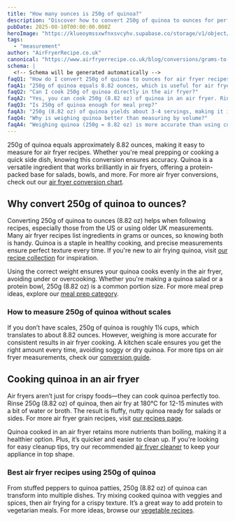 ```yaml
---
title: "How many ounces is 250g of quinoa?"
description: "Discover how to convert 250g of quinoa to ounces for perfect air fryer meals. Includes UK conversions and handy cooking tips."
pubDate: 2025-08-10T00:00:00.000Z
heroImage: "https://klueoymssxwfnxsvcyhv.supabase.co/storage/v1/object/public/Shmucket/how-many-ounces-is-250g-of-quinoa.webp"
tags:
  - "measurement"
author: "AirFryerRecipe.co.uk"
canonical: "https://www.airfryerrecipe.co.uk/blog/conversions/grams-to-ounces/how-many-ounces-is-250g-of-quinoa"
schema: |
  <!-- Schema will be generated automatically -->
faqQ1: "How do I convert 250g of quinoa to ounces for air fryer recipes?"
faqA1: "250g of quinoa equals 8.82 ounces, which is useful for air fryer recipes requiring precise measurements. Simply multiply grams by 0.035274 to get ounces. This ensures your quinoa cooks evenly in the air fryer."
faqQ2: "Can I cook 250g of quinoa directly in the air fryer?"
faqA2: "Yes, you can cook 250g (8.82 oz) of quinoa in an air fryer. Rinse the quinoa, then mix with water or broth (1:1.5 ratio) and air fry at 180°C for 12-15 minutes. Stir halfway for even cooking."
faqQ3: "Is 250g of quinoa enough for meal prep?"
faqA3: "250g (8.82 oz) of quinoa yields about 3-4 servings, making it ideal for meal prep. Cooked quinoa stores well in the fridge for up to 5 days, ready for quick air fryer reheating."
faqQ4: "Why is weighing quinoa better than measuring by volume?"
faqA4: "Weighing quinoa (250g = 8.82 oz) is more accurate than using cups, as quinoa’s density can vary. This precision ensures consistent results, especially in air fryer cooking where even heat distribution matters."
---
```

<p>250g of quinoa equals approximately 8.82 ounces, making it easy to measure for air fryer recipes. Whether you're meal prepping or cooking a quick side dish, knowing this conversion ensures accuracy. Quinoa is a versatile ingredient that works brilliantly in air fryers, offering a protein-packed base for salads, bowls, and more. For more air fryer conversions, check out our <a href=https://www.airfryerrecipe.co.uk/air-fryer-conversion-chart>air fryer conversion chart</a>.</p>

<h2>Why convert 250g of quinoa to ounces?</h2>  
<p>Converting 250g of quinoa to ounces (8.82 oz) helps when following recipes, especially those from the US or using older UK measurements. Many air fryer recipes list ingredients in grams or ounces, so knowing both is handy. Quinoa is a staple in healthy cooking, and precise measurements ensure perfect texture every time. If you're new to air frying quinoa, visit <a href=https://www.airfryerrecipe.co.uk/recipes>our recipe collection</a> for inspiration.</p>  

<p>Using the correct weight ensures your quinoa cooks evenly in the air fryer, avoiding under or overcooking. Whether you're making a quinoa salad or a protein bowl, 250g (8.82 oz) is a common portion size. For more meal prep ideas, explore our <a href=https://www.airfryerrecipe.co.uk/recipe-category/meal-prep>meal prep category</a>.</p>  

<h3>How to measure 250g of quinoa without scales</h3>  
<p>If you don’t have scales, 250g of quinoa is roughly 1¼ cups, which translates to about 8.82 ounces. However, weighing is more accurate for consistent results in air fryer cooking. A kitchen scale ensures you get the right amount every time, avoiding soggy or dry quinoa. For more tips on air fryer measurements, check our <a href=https://www.airfryerrecipe.co.uk/air-fryer-conversion-chart>conversion guide</a>.</p>  

<h2>Cooking quinoa in an air fryer</h2>  
<p>Air fryers aren’t just for crispy foods—they can cook quinoa perfectly too. Rinse 250g (8.82 oz) of quinoa, then air fry at 180°C for 12-15 minutes with a bit of water or broth. The result is fluffy, nutty quinoa ready for salads or sides. For more air fryer grain recipes, visit <a href=https://www.airfryerrecipe.co.uk/recipes>our recipes page</a>.</p>  

<p>Quinoa cooked in an air fryer retains more nutrients than boiling, making it a healthier option. Plus, it’s quicker and easier to clean up. If you're looking for easy cleanup tips, try our recommended <a href=https://www.airfryerrecipe.co.uk/air-fryer-cleaner>air fryer cleaner</a> to keep your appliance in top shape.</p>  

<h3>Best air fryer recipes using 250g of quinoa</h3>  
<p>From stuffed peppers to quinoa patties, 250g (8.82 oz) of quinoa can transform into multiple dishes. Try mixing cooked quinoa with veggies and spices, then air frying for a crispy texture. It’s a great way to add protein to vegetarian meals. For more ideas, browse our <a href=https://www.airfryerrecipe.co.uk/recipe-category/vegetables>vegetable recipes</a>.</p>
